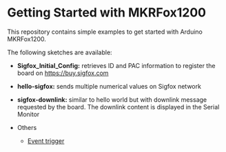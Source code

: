 # Getting Started with MKRFox1200

This repository contains simple examples to get started with Arduino MKRFox1200.

The following sketches are available:

- **Sigfox_Initial_Config:** retrieves ID and PAC information to register the board on https://buy.sigfox.com

- **hello-sigfox:** sends multiple numerical values on Sigfox network

- **sigfox-downlink:** similar to hello world but with downlink message requested by the board. The downlink content is displayed in the Serial Monitor

- Others
  - [ Event trigger](https://www.arduino.cc/en/Tutorial/SigFoxEventTrigger)
